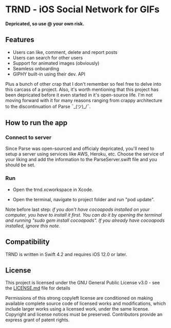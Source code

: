 # TRND - iOS Social Network for GIFs

**Depricated, so use @ your own risk.**

## Features

- Users can like, comment, delete and report posts
- Users can search for other users
- Support for animated images (obviously)
- Seamless onboarding
- GIPHY built-in using their dev. API

Plus a bunch of other crap that I don't remember so feel free to delve into this carcass of a project. Also, it's worth mentioning that this project has been depricated before it even started in it's open-source life. I'm not moving forward with it for many reasons ranging from crappy architecture to the discontinuation of Parse ¯\_(ツ)_/¯.

## How to run the app
### Connect to server

Since Parse was open-sourced and officialy depricated, you'll need to setup a server using services like AWS, Heroku, etc.
Choose the service of your liking and add the information to the ParseServer.swift file and you should be set.

### Run
- Open the trnd.xcworkspace in Xcode.

- Open the terminal, navigate to project folder and run "pod update".

Note before last step:<i> if you don't have cocoapods installed on your computer, you have to install it first. You can do it by opening the terminal and running "sudo gem install cocoapods". If you already have cocoapods installed, ignore this note.</i>

## Compatibility
TRND is written in Swift 4.2 and requires iOS 12.0 or later.


## License
This project is licensed under the GNU General Public License v3.0 - see the [LICENSE.md](https://github.com/kareemarab/trnd/blob/master/LICENCE.md) file for details

Permissions of this strong copyleft license are conditioned on making available complete source code of licensed works and modifications, which include larger works using a licensed work, under the same license. Copyright and license notices must be preserved. Contributors provide an express grant of patent rights.
